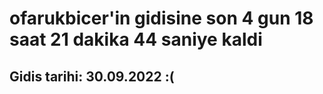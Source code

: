 # ofarukbicer'in gidisine son 4 gun 18 saat 21 dakika 44 saniye kaldi

## Gidis tarihi: 30.09.2022 :(